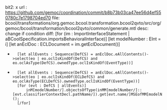 bit2: x
url : https://github.com/gemoc/coordination/commit/b8b73b03ca47ee56d4ef550780c7e1798704ed70
file: bcool/transformations/org.gemoc.bcool.transformation.bcool2qvto/src/org/gemoc/bcool/transformation/bcool2qvto/common/generate.mtl
desc: change if condition
diff: 
	[for (im : ImportInterfaceStatement | aBCoolSpecification.importsBehavioralInterface)]
 	[let modelNumber : EInt = i]
 		[let anEclDoc : ECLDocument = im.getEclDocument()]
- 		[let allEvents : Sequence(DefCS) = anEclDoc.eAllContents()->select(eo | eo.oclIsKindOf(DefCS) and eo.oclAsType(DefCS).ownedType.oclIsKindOf(EventType))]
+ 		[let allEvents : Sequence(DefCS) = anEclDoc.eAllContents()->select(eo | eo.oclIsKindOf(ECLDefCS) and eo.oclAsType(ECLDefCS).ownedType.oclIsKindOf(EventType))]
 		[for (evt : DefCS | allEvents)]
 			inM[modelNumber/].objectsOfType(inMM[modelNumber/]::[evt.classifierContextDecl.pathName/]).get[evt.name/]MSEofMM[modelNumber/]();
 		[/for]